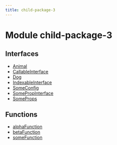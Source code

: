 ```yaml
---
title: child-package-3
---
```


# Module child-package-3

## Interfaces

- [Animal](interfaces/interface.Animal.md)
- [CallableInterface](interfaces/interface.CallableInterface.md)
- [Dog](interfaces/interface.Dog.md) <Badge type="beta" text="Beta" />
- [IndexableInterface](interfaces/interface.IndexableInterface.md)
- [SomeConfig](interfaces/interface.SomeConfig.md)
- [SomePropInterface](interfaces/interface.SomePropInterface.md)
- [SomeProps](interfaces/interface.SomeProps.md)

## Functions

- [alphaFunction](functions/function.alphaFunction.md) <Badge type="alpha" text="Alpha" />
- [betaFunction](functions/function.betaFunction.md) <Badge type="beta" text="Beta" />
- [someFunction](functions/function.someFunction.md)
